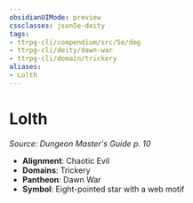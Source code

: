 ```yaml
---
obsidianUIMode: preview
cssclasses: json5e-deity
tags:
- ttrpg-cli/compendium/src/5e/dmg
- ttrpg-cli/deity/dawn-war
- ttrpg-cli/domain/trickery
aliases: 
- Lolth
---
```

# Lolth
*Source: Dungeon Master's Guide p. 10* 

- **Alignment**: Chaotic Evil
- **Domains**: Trickery
- **Pantheon**: Dawn War
- **Symbol**: Eight-pointed star with a web motif